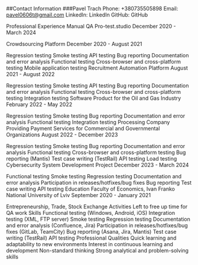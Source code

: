 ##Contact Information
###Pavel Trach
Phone: +380735505898
Email: pavel0606t@gmail.com
LinkedIn: LinkedIn
GitHub: GitHub

Professional Experience
Manual QA
Pro-test.studio
December 2020 - March 2024

Crowdsourcing Platform
December 2020 - August 2021

Regression testing
Smoke testing
API testing
Bug reporting
Documentation and error analysis
Functional testing
Cross-browser and cross-platform testing
Mobile application testing
Recruitment Automation Platform
August 2021 - August 2022

Regression testing
Smoke testing
API testing
Bug reporting
Documentation and error analysis
Functional testing
Cross-browser and cross-platform testing
Integration testing
Software Product for the Oil and Gas Industry
February 2022 - May 2022

Regression testing
Smoke testing
Bug reporting
Documentation and error analysis
Functional testing
Integration testing
Processing Company Providing Payment Services for Commercial and Governmental Organizations
August 2022 - December 2023

Regression testing
Smoke testing
Bug reporting
Documentation and error analysis
Functional testing
Cross-browser and cross-platform testing
Bug reporting (Mantis)
Test case writing (TestRail)
API testing
Load testing
Cybersecurity System Development Project
December 2023 - March 2024

Functional testing
Smoke testing
Regression testing
Documentation and error analysis
Participation in releases/hotfixes/bug fixes
Bug reporting
Test case writing
API testing
Education
Faculty of Economics, Ivan Franko National University of Lviv
September 2020 - January 2021

Entrepreneurship, Trade, Stock Exchange Activities
Left to free up time for QA work
Skills
Functional testing (Windows, Android, iOS)
Integration testing (XML, FTP server)
Smoke testing
Regression testing
Documentation and error analysis (Confluence, Jira)
Participation in releases/hotfixes/bug fixes (GitLab, TeamCity)
Bug reporting (Asana, Jira, Mantis)
Test case writing (TestRail)
API testing
Professional Qualities
Quick learning and adaptability to new environments
Interest in continuous learning and development
Non-standard thinking
Strong analytical and problem-solving skills
